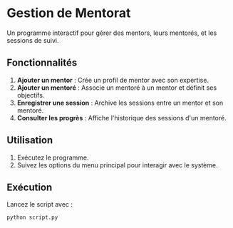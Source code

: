 # Gestion de Mentorat

Un programme interactif pour gérer des mentors, leurs mentorés, et les sessions de suivi.

## Fonctionnalités
1. **Ajouter un mentor** : Crée un profil de mentor avec son expertise.
2. **Ajouter un mentoré** : Associe un mentoré à un mentor et définit ses objectifs.
3. **Enregistrer une session** : Archive les sessions entre un mentor et son mentoré.
4. **Consulter les progrès** : Affiche l'historique des sessions d'un mentoré.

## Utilisation
1. Exécutez le programme.
2. Suivez les options du menu principal pour interagir avec le système.

## Exécution
Lancez le script avec :
```bash
python script.py
